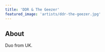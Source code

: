 ```yaml
---
title: 'DDR & The Geezer'
featured_image: 'artists/ddr-the-geezer.jpg'
---
```


## About

Duo from UK.
